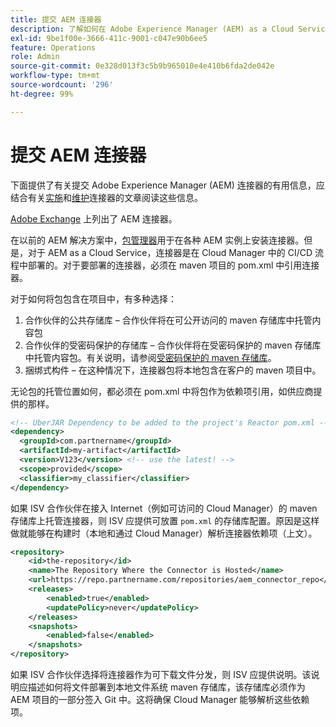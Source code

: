 ```yaml
---
title: 提交 AEM 连接器
description: 了解如何在 Adobe Experience Manager (AEM) as a Cloud Service 中正确引用和部署连接器。
exl-id: 9be1f00e-3666-411c-9001-c047e90b6ee5
feature: Operations
role: Admin
source-git-commit: 0e328d013f3c5b9b965010e4e410b6fda2de042e
workflow-type: tm+mt
source-wordcount: '296'
ht-degree: 99%

---
```


# 提交 AEM 连接器

下面提供了有关提交 Adobe Experience Manager (AEM) 连接器的有用信息，应结合有关[实施](implement.md)和[维护](maintain.md)连接器的文章阅读这些信息。

[Adobe Exchange](https://partners.adobe.com/technologyprogram/experiencecloud.html) 上列出了 AEM 连接器。

在以前的 AEM 解决方案中，[包管理器](/help/implementing/developing/tools/package-manager.md)用于在各种 AEM 实例上安装连接器。但是，对于 AEM as a Cloud Service，连接器是在 Cloud Manager 中的 CI/CD 流程中部署的。对于要部署的连接器，必须在 maven 项目的 pom.xml 中引用连接器。

对于如何将包包含在项目中，有多种选择：

1. 合作伙伴的公共存储库 – 合作伙伴将在可公开访问的 maven 存储库中托管内容包
1. 合作伙伴的受密码保护的存储库 – 合作伙伴将在受密码保护的 maven 存储库中托管内容包。有关说明，请参阅[受密码保护的 maven 存储库](https://experienceleague.adobe.com/docs/experience-manager-cloud-service/content/implementing/using-cloud-manager/create-application-project/setting-up-project.html?lang=zh-Hans#password-protected-maven-repositories)。
1. 捆绑式构件 – 在这种情况下，连接器包将本地包含在客户的 maven 项目中。

无论包的托管位置如何，都必须在 pom.xml 中将包作为依赖项引用，如供应商提供的那样。

```xml
<!-- UberJAR Dependency to be added to the project's Reactor pom.xml -->
<dependency>
  <groupId>com.partnername</groupId>
  <artifactId>my-artifact</artifactId>
  <version>V123</version> <!-- use the latest! -->
  <scope>provided</scope>
  <classifier>my_classifier</classifier>
</dependency>
```

如果 ISV 合作伙伴在接入 Internet（例如可访问的 Cloud Manager）的 maven 存储库上托管连接器，则 ISV 应提供可放置 `pom.xml` 的存储库配置。原因是这样做就能够在构建时（本地和通过 Cloud Manager）解析连接器依赖项（上文）。

```xml
<repository>
    <id>the-repository</id>
    <name>The Repository Where the Connector is Hosted</name>
    <url>https://repo.partnername.com/repositories/aem_connector_repo</url>
    <releases>
        <enabled>true</enabled>
        <updatePolicy>never</updatePolicy>
    </releases>
    <snapshots>
        <enabled>false</enabled>
    </snapshots>
</repository>
```

如果 ISV 合作伙伴选择将连接器作为可下载文件分发，则 ISV 应提供说明。该说明应描述如何将文件部署到本地文件系统 maven 存储库，该存储库必须作为 AEM 项目的一部分签入 Git 中。这将确保 Cloud Manager 能够解析这些依赖项。
